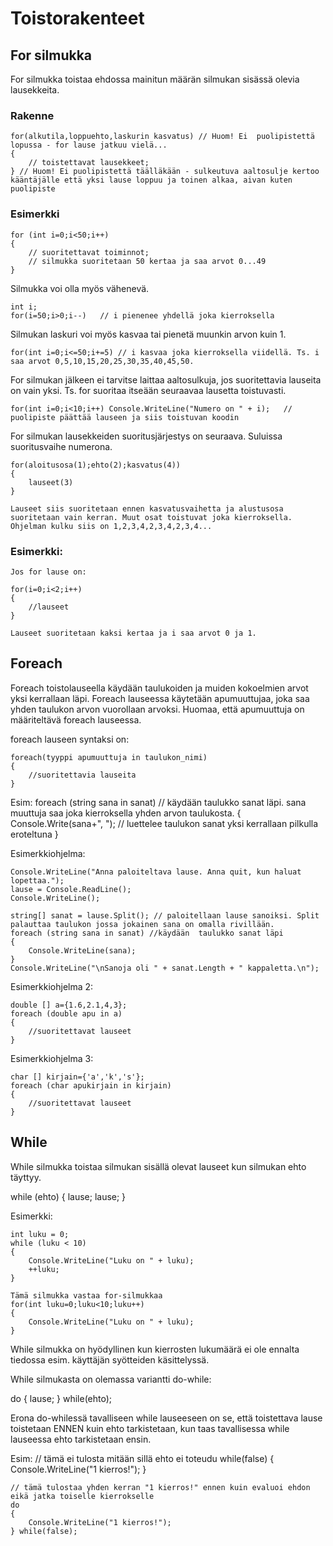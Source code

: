 # Toistorakenteet


## For silmukka
For silmukka toistaa ehdossa mainitun määrän silmukan sisässä olevia lausekkeita.

### Rakenne

	for(alkutila,loppuehto,laskurin kasvatus) // Huom! Ei  puolipistettä lopussa - for lause jatkuu vielä...
	{  
		// toistettavat lausekkeet;
	} // Huom! Ei puolipistettä täälläkään - sulkeutuva aaltosulje kertoo kääntäjälle että yksi lause loppuu ja toinen alkaa, aivan kuten puolipiste

### Esimerkki

	for (int i=0;i<50;i++)
	{  
		// suoritettavat toiminnot;   
		// silmukka suoritetaan 50 kertaa ja saa arvot 0...49
	}

Silmukka voi olla myös vähenevä.

	int i;
	for(i=50;i>0;i--)   // i pienenee yhdellä joka kierroksella

Silmukan laskuri voi myös kasvaa tai pienetä muunkin arvon kuin 1.

	for(int i=0;i<=50;i+=5)	// i kasvaa joka kierroksella viidellä. Ts. i saa arvot 0,5,10,15,20,25,30,35,40,45,50.


For silmukan jälkeen ei tarvitse laittaa aaltosulkuja, jos suoritettavia lauseita on vain yksi. Ts. for suoritaa itseään seuraavaa lausetta toistuvasti.

	for(int i=0;i<10;i++) Console.WriteLine("Numero on " + i);   // puolipiste päättää lauseen ja siis toistuvan koodin


For silmukan lausekkeiden suoritusjärjestys on seuraava. Suluissa suoritusvaihe numerona.

	for(aloitusosa(1);ehto(2);kasvatus(4))
	{
		lauseet(3)
	}

	Lauseet siis suoritetaan ennen kasvatusvaihetta ja alustusosa suoritetaan vain kerran. Muut osat toistuvat joka kierroksella.
	Ohjelman kulku siis on 1,2,3,4,2,3,4,2,3,4...

### Esimerkki:

	Jos for lause on:

	for(i=0;i<2;i++)
	{
		//lauseet
	}

	Lauseet suoritetaan kaksi kertaa ja i saa arvot 0 ja 1.

## Foreach

Foreach toistolauseella käydään taulukoiden ja muiden kokoelmien arvot yksi kerrallaan läpi.
Foreach lauseessa käytetään apumuuttujaa, joka saa yhden taulukon arvon vuorollaan arvoksi. Huomaa, että apumuuttuja on määriteltävä foreach lauseessa.

 
foreach lauseen syntaksi on:

	foreach(tyyppi apumuuttuja in taulukon_nimi)
	{  
		//suoritettavia lauseita
	}
Esim:
	foreach (string sana in sanat) // käydään taulukko sanat läpi. sana muuttuja saa joka kierroksella yhden arvon taulukosta.
	{
		Console.Write(sana+", "); // luettelee taulukon sanat yksi kerrallaan pilkulla eroteltuna
	}
 

Esimerkkiohjelma:

	Console.WriteLine("Anna paloiteltava lause. Anna quit, kun haluat lopettaa.");               
	lause = Console.ReadLine();               
	Console.WriteLine();               

	string[] sanat = lause.Split(); // paloitellaan lause sanoiksi. Split palauttaa taulukon jossa jokainen sana on omalla rivillään. 
	foreach (string sana in sanat) //käydään  taulukko sanat läpi
	{                   
		Console.WriteLine(sana);               
	}               
	Console.WriteLine("\nSanoja oli " + sanat.Length + " kappaletta.\n");

Esimerkkiohjelma 2:

	double [] a={1.6,2.1,4,3};     
	foreach (double apu in a)      
	{      
		//suoritettavat lauseet     
	}

Esimerkkiohjelma 3:

	char [] kirjain={'a','k','s'};    
	foreach (char apukirjain in kirjain)     
	{     
		//suoritettavat lauseet    
	}   
## While

While silmukka toistaa silmukan sisällä olevat lauseet kun silmukan ehto täyttyy.

while (ehto)
{
 lause;
 lause;
}
 
Esimerkki:

	int luku = 0;
	while (luku < 10)
	{
		Console.WriteLine("Luku on " + luku);
		++luku;
	}

	Tämä silmukka vastaa for-silmukkaa
	for(int luku=0;luku<10;luku++)
	{
		Console.WriteLine("Luku on " + luku);
	}

While silmukka on hyödyllinen kun kierrosten lukumäärä ei ole ennalta tiedossa esim. käyttäjän syötteiden käsittelyssä.

While silmukasta on olemassa variantti do-while:

do {
  lause;
} while(ehto);

Erona do-whilessä tavalliseen while lauseeseen on se, että toistettava lause toistetaan ENNEN kuin ehto tarkistetaan, kun taas tavallisessa while lauseessa ehto
tarkistetaan ensin.

Esim:
	// tämä ei tulosta mitään sillä ehto ei toteudu
	while(false)
	{
		Console.WriteLine("1 kierros!");
	}


	// tämä tulostaa yhden kerran "1 kierros!" ennen kuin evaluoi ehdon eikä jatka toiselle kierrokselle
	do
	{
		Console.WriteLine("1 kierros!");
	} while(false);


